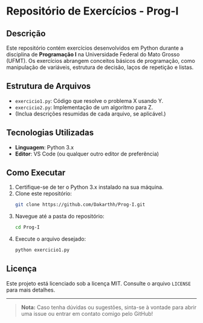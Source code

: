 # Repositório de Exercícios - Prog-I

## Descrição
Este repositório contém exercícios desenvolvidos em Python durante a disciplina de **Programação I** na Universidade Federal do Mato Grosso (UFMT). Os exercícios abrangem conceitos básicos de programação, como manipulação de variáveis, estrutura de decisão, laços de repetição e listas.

## Estrutura de Arquivos

- `exercicio1.py`: Código que resolve o problema X usando Y.
- `exercicio2.py`: Implementação de um algoritmo para Z.
- (Inclua descrições resumidas de cada arquivo, se aplicável.)

## Tecnologias Utilizadas

- **Linguagem**: Python 3.x
- **Editor**: VS Code (ou qualquer outro editor de preferência)

## Como Executar

1. Certifique-se de ter o Python 3.x instalado na sua máquina.
2. Clone este repositório:
   ```bash
   git clone https://github.com/Dakarthh/Prog-I.git
   ```
3. Navegue até a pasta do repositório:
   ```bash
   cd Prog-I
   ```
4. Execute o arquivo desejado:
   ```bash
   python exercicio1.py
   ```

## Licença
Este projeto está licenciado sob a licença MIT. Consulte o arquivo `LICENSE` para mais detalhes.

---

> **Nota:** Caso tenha dúvidas ou sugestões, sinta-se à vontade para abrir uma issue ou entrar em contato comigo pelo GitHub!
